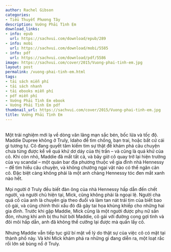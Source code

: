 ```yaml
---
author: Rachel Gibson
categories:
- Tiểu Thuyết Phương Tây
description: Vướng Phải Tình Em
download_links:
- info: epub
  url: https://sachvui.com/download/epub/289
- info: mobi
  url: https://sachvui.com/download/mobi/5585
- info: pdf
  url: https://sachvui.com/download/pdf/5586
image: https://sachvui.com/cover/2015/Vuong-phai-tinh-em.jpg
layout: post
permalink: /vuong-phai-tinh-em.html
tags:
- tải sách miễn phí
- tải sách nhanh
- tải ebooks miễn phí
- pdf miễn phí
- Vướng Phải Tình Em ebook
- Vướng Phải Tình Em pdf
thumbnail_url: https://sachvui.com/cover/2015/Vuong-phai-tinh-em.jpg
title: Vướng Phải Tình Em
---
```


 <div class="item-desc text-justify"> <p><br>Một trải nghiệm mới lạ về dòng văn lãng mạn sắc bén, bốc lửa và tốc độ. Maddie Dupree không ở Truly, Idaho để tìm chồng, bạn trai, hoặc bất cứ cái gì tương tự. Cô đang quyết tâm kiếm tìm sự thật để khám phá câu chuyện chưa từng được kể về quá khứ dơ dáy của thị trấn – và cũng là quá khứ của cô. Khi còn nhỏ, Maddie đã mất tất cả, và bây giờ cô quay trở lại hiện trường của vụ scandal – một quán bar địa phương thuộc về gia đình nhà Hennessy – để tìm hiểu câu chuyện, và không chướng ngại vật nào có thể ngăn cản cô. Đặc biệt càng không phải là một anh chàng Hennessy tóc đen mắt xanh nào hết.<br><br>Mọi người ở Truly đều biết đàn ông của nhà Hennessy hấp dẫn đến chết người, và người chủ hiện tại, Mick, cũng không phải là ngoại lệ. Người cha quá cố của anh là chuyên gia theo đuổi và làm tan nát trái tim của biết bao cô gái, và cũng chính thói xấu đó đã gây tai họa khủng khiếp cho những hai gia đình. Trước khi gặp Maddie, Mick cũng là một người được phụ nữ săn đón, nhưng khi anh bị thu hút bởi Maddie, cô gái với đường cong gợi tình và đôi môi hấp dẫn, anh đã không thể cưỡng lại được mà quấn lấy cô.<br><br>Nhưng Maddie vẫn tiếp tục giữ bí mật về lý do thật sự của việc cô có mặt tại thành phố này. Và khi Mick khám phá ra những gì đang diễn ra, một loạt rắc rối lớn sẽ bùng nổ ở Truly.</p> </div>